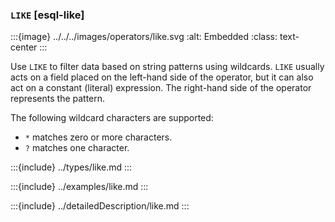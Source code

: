 ### `LIKE` [esql-like]

:::{image} ../../../images/operators/like.svg
:alt: Embedded
:class: text-center
:::

Use `LIKE` to filter data based on string patterns using wildcards. `LIKE` usually acts on a field placed on the left-hand side of the operator, but it can also act on a constant (literal) expression. The right-hand side of the operator represents the pattern.

The following wildcard characters are supported:

* `*` matches zero or more characters.
* `?` matches one character.


:::{include} ../types/like.md
:::

:::{include} ../examples/like.md
:::

:::{include} ../detailedDescription/like.md
:::

